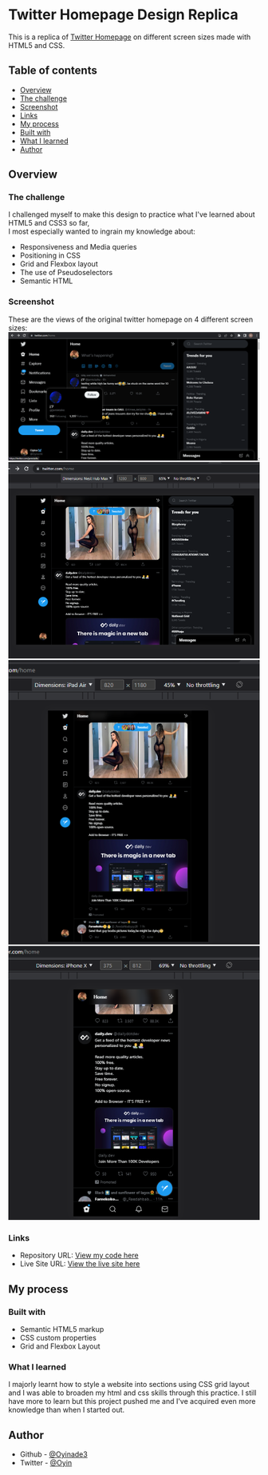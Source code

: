# Twitter Homepage Design Replica

This is a replica of [Twitter Homepage](www.twitter.com) on different screen sizes made with HTML5 and CSS.

## Table of contents

* [Overview](#overview)
 * [The challenge](#the-challenge)
 * [Screenshot](#screenshot)
 * [Links](#links)
* [My process](#my-process)
 * [Built with](#built-with)
 * [What I learned](#what-i-learned)
* [Author](#author)


## Overview

### The challenge

I challenged myself to make this design to practice what I've learned about HTML5 and CSS3 so far,  
I most especially wanted to ingrain my knowledge about:
* Responsiveness and Media queries
* Positioning in CSS
* Grid and Flexbox layout
* The use of Pseudoselectors
* Semantic HTML


### Screenshot

These are the views of the original twitter homepage on 4 different screen sizes:
![desktop-view](./img_twitter/Screenshot%20(181).png)
![small-desktop-view](./img_twitter/Screenshot%20(215).png)
![ipad-view](./img_twitter/Screenshot%20(214).png)
![mobile-view](./img_twitter/Screenshot%20(213).png)

### Links

* Repository URL: 
 [View my code here](https://github.com/Oyinade3/Twitter-Homepage-Design)
* Live Site URL:
 [View the live site here](https://oyinade3.github.io/Twitter-Homepage-Design/)

## My process

### Built with

- Semantic HTML5 markup
- CSS custom properties
- Grid and Flexbox Layout

### What I learned

I majorly learnt how to style a website into sections using CSS grid layout and I was able to broaden my html and css skills through this practice.
I still have more to learn but this project pushed me and I've acquired even more knowledge than when I started out. 

## Author

- Github - [@Oyinade3](https://github.com/Oyinade3)
- Twitter - [@Oyin](https://www.twitter.com/oyinn14)
